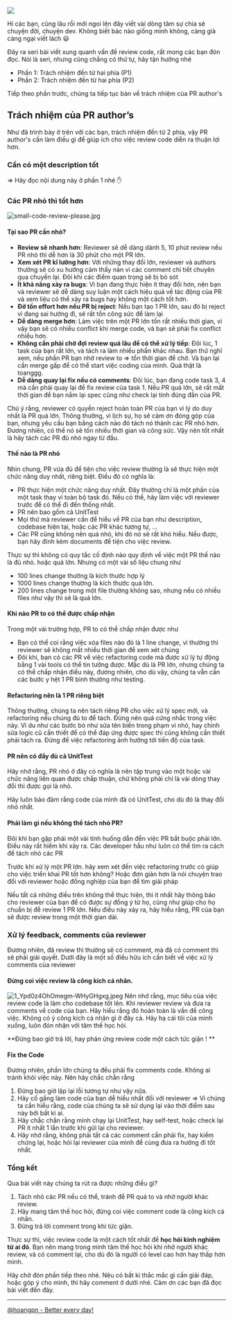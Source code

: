 ![](https://images.viblo.asia/21d2fcc6-849c-4a6c-9bcb-cac479a2ef68.png)

Hi các bạn, cũng lâu rồi mới ngoi lên đây viết vài dòng tâm sự chia sẻ chuyện đời, chuyện dev. Không biết bác nào giống mình không, càng già càng ngại viết lách :smiley: 

Đây ra seri bài viết xung quanh vấn đề review code, rất mong các bạn đón đọc. Nói là seri, nhưng cũng chẳng có thứ tự, hãy tận hưởng nhé

- Phần 1: Trách nhiệm đến từ hai phía (P1)
- Phần 2: Trách nhiệm đến từ hai phía (P2)


Tiếp theo phần trước, chúng ta tiếp tục bàn về trách nhiệm của PR author's

## Trách nhiệm của PR author’s
Như đã trình bày ở trên với các bạn, trách nhiệm đến từ 2 phía, vậy PR author's cần làm điều gì để giúp ích cho việc review code diễn ra thuận lợi hơn.
 
### Cần có một description tốt
=> Hãy đọc nội dung này ở phần 1 nhé :hand: 

### Các PR nhỏ thì tốt hơn
![small-code-review-please.jpg](https://images.viblo.asia/9b5c9b50-19f0-4889-a468-85674c2e9f07.jpg)

#### Tại sao PR cần nhỏ?
-  **Review sẽ nhanh hơn**: Reviewer sẽ dễ dàng dành 5, 10 phút review nếu PR nhỏ thì dễ hơn là 30 phút cho một PR lớn.
-  **Xem xét PR kĩ lưỡng hơn**: Với những thay đổi lớn, reviewer và authors thường sẽ có xu hướng cảm thấy nản vì các comment chi tiết chuyên qua chuyển lại. Đôi khi các điểm quan trọng sẽ bị bỏ sót
-  **Ít khả năng xảy ra bugs**: Vì bạn đang thực hiện ít thay đổi hơn, nên bạn và reviewer sẽ dễ dàng suy luận một cách hiệu quả về tác động của PR và xem liệu có thể xảy ra bugs hay không một cách tốt hơn.
-  **Đỡ tốn effort hơn nếu PR bị reject**: Nếu bạn tạo 1 PR lớn, sau đó bị reject vì đang sai hướng đi, sẽ rất tốn công sức để làm lại
-  **Dễ dàng merge hơn**: Làm việc trên một PR lớn tốn rất nhiều thời gian, vì vậy bạn sẽ có nhiều conflict khi merge code, và bạn sẽ phải fix conflict nhiều hơn.
-  **Không cần phải chờ đợi review quá lâu để có thể xử  lý tiếp**: Đôi lúc, 1 task của bạn rất lớn, và tách ra làm nhiều phần khác nhau. Bạn thử nghĩ xem, nếu phần PR bạn nhờ review to => tổn thời gian để chờ. Và bạn lại cần merge gấp để có thể start việc coding của mình. Quả thật là toanggg.
-  **Dễ dàng quay lại fix nếu có comments**: Đôi lúc, bạn đang code task 3, 4 mà cần phải quay lại để fix review của task 1. Nếu PR quá lớn, sẽ rất mất thời gian để bạn nắm lại spec cũng như check lại tính đúng đắn của PR.

Chú ý rằng, reviewer có quyền reject hoàn toàn PR của bạn vì lý do duy nhất là PR quá lớn. Thông thường, vì lịch sự, họ sẽ cảm ơn đóng góp của bạn, nhưng yêu cầu bạn bằng cách nào đó tách nó thành các PR nhỏ hơn. Đương nhiên, có thể nó sẽ tốn nhiều thời gian và công sức. Vậy nên tốt nhất là hãy tách các PR đủ nhỏ ngay từ đầu.

#### Thế nào là PR nhỏ
Nhìn chung, PR vừa đủ để tiện cho việc review thường là sẽ thực hiện một chức năng duy nhất, riêng biệt. Điều đó có nghĩa là:
- PR thực hiện một chức năng duy nhất. Đây thường chỉ là một phần của một task thay vì toàn bộ task đó. Nếu có thể, hãy làm việc với reviewer trước để có thể đi đến thống nhất.
- PR nên bao gồm cả UnitTest
- Mọi thứ mà reviewer cần để hiểu về PR của bạn như description, codebase hiện tại, hoặc các PR khác tương tự, ...
- Các PR cũng không nên quá nhỏ, khi đó nó sẽ rất khó hiểu. Nếu được, bạn hãy đính kèm documents để tiện cho việc review.

Thực sự thì không có quy tắc cố định nào quy định về việc một PR thế nào là đủ nhỏ. hoặc quá lớn. Nhưng có một vài số liệu chung như
- 100 lines change thường là kích thước hợp lý
- 1000 lines change thường là kích thước quá lớn.
- 200 lines change trong một file thường không sao, nhưng nếu có nhiều files như vậy thì sẽ là quá lớn.

#### Khi nào PR to có thể được chấp nhận
Trong một vài trường hợp, PR to có thể chấp nhận được như
- Bạn có thể coi rằng việc xóa files nào đó là 1 line change, vì thường thì reviewer sẽ không mất nhiều thời gian để xem xét chúng
- Đôi khi, bạn có các PR về việc refactoring code mà được xử lý tự động bằng 1 vài tools có thể tin tưởng được. Mặc dù là PR lớn, nhưng chúng ta có thể chấp nhận điều này, đương nhiên, cho dù vậy, chúng ta vẫn cần các bước y hệt 1 PR bình thường như testing.

#### Refactoring nên là 1 PR riêng biệt
Thông thường, chúng ta nên tách riêng PR cho việc xử lý spec mới, và refactoring nếu chúng đủ to để tách. Đừng nên quá cứng nhắc trong việc này. Ví du như các bước bỏ như sửa tên biến trong phạm vi nhỏ,  hay chính sửa logic cũ cần thiết để có thể đáp ứng được spec thì cũng không cần thiết phải tách ra. Đừng để việc refactoring ảnh hưởng tới tiến độ của task.

#### PR nên có đẩy đủ cả UnitTest
Hãy nhớ rằng, PR nhỏ ở đây có nghĩa là nên tập trung vào một hoặc vài chức năng liên quan được chấp thuận, chứ không phải chỉ là vài dòng thay đổi thì được gọi là nhỏ.

Hãy luôn bảo đảm rằng code của mình đã có UnitTest, cho dù đó là thay đổi nhỏ nhất.

#### Phải làm gì nếu không thể tách nhỏ PR?
Đôi khi bạn gặp phải một vài tính huống dẫn đễn việc PR bắt buộc phải lớn. Điều này rất hiếm khi xảy ra. Các developer hầu như luôn có thể tìm ra cách để tách nhỏ các PR

Trước khi xử lý một PR lớn. hãy xem xét đến việc refactoring trước có giúp cho việc triển khai PR tốt hơn không? Hoặc đơn giản hơn là nói chuyện trao đổi với reviewer hoặc đồng nghiệp của bạn để tìm giải pháp

Nếu tất cả những điều trên không thể thực hiện, thì ít nhất hãy thông báo cho reviewer của bạn để có được sự đồng ý từ họ, cũng như giúp cho họ chuẩn bị đễ review 1 PR lớn. Nếu điều này xảy ra, hãy hiểu rằng, PR của bạn sẽ được review trong một thời gian dài.

### Xử lý feedback, comments của reviewer
Đương nhiên, đã review thì thường sẽ có comment, mà đã có comment thì sẽ phải giải quyết. Dưới đây là một số điều hữu ích cần biết về việc xử lý comments của reviewer

#### Đừng coi việc review là công kích cá nhân.
![1_Ypd0z4OhOmegm-WHyGHgxg.jpeg](https://images.viblo.asia/c447afe8-996a-462e-a960-79ecd8ff1e9a.jpeg)
Nên nhớ rằng, mục tiêu của việc review code là làm cho codebase tốt lên. Khi reviewer review và đưa ra comments về code của bạn. Hãy hiểu rằng đó hoàn toàn là vấn đề công việc. Không có ý công kích cá nhân gì ở đây cả. Hãy hạ cái tôi của mình xuống, luôn đón nhận với tâm thế học hỏi.

**Đừng bao giờ trả lời, hay phản ứng review code một cách tức giận !
**

#### Fix the Code
Đương nhiên, phần lớn chúng ta đều phải fix comments code. Không ai tránh khỏi việc này. Nên hãy chắc chắn rằng
1. Đừng bao giờ lặp lại lỗi tương tự như vậy nữa.
2. Hãy cố gắng làm code của bạn dễ hiểu nhất đối với reviewer => Vì chúng ta cần hiểu rằng, code của chúng ta sẽ sử dụng lại vào thời điểm sau này bởi bất kì ai.
3. Hãy chắc chắn rằng mình chạy lại UnitTest, hay self-test, hoặc check lại PR ít nhất 1 lần trước khi gửi lại cho reviewer.
4. Hãy nhớ rằng, không phải tất cả các comment cần phải fix, hay kiểm chứng lại, hoặc hỏi lại reviewer của mình để cùng đưa ra hướng đi tốt nhất.


### Tổng kết
Qua bài viết này chúng ta rút ra được những điều gì?
1. Tách nhỏ các PR nếu có thể, tránh để PR quá to và nhờ người khác review.
2. Hãy mang tâm thế học hỏi, đừng coi việc comment code là công kích cá nhân.
3. Đừng trả lời comment trong khi tức giận.

Thực sự thì, việc review code là một cách tốt nhất để **học hỏi kinh nghiệm từ ai đó**. Bạn nên mang trong mình tâm thế học hỏi khi nhờ người khác review, và có comment lại, cho dù đó là người có level cao hơn hay thấp hơn mình.

Hãy chờ đón phần tiếp theo nhé. Nêu có bất kì thắc mắc gì cần giải đáp, hoặc góp ý cho mình, thì hãy comment ở dưới nhé. Cảm ơn các bạn đã đọc bài viết đến đây.
___
[@hoangpn - Better every day!](https://hoangpn.com)